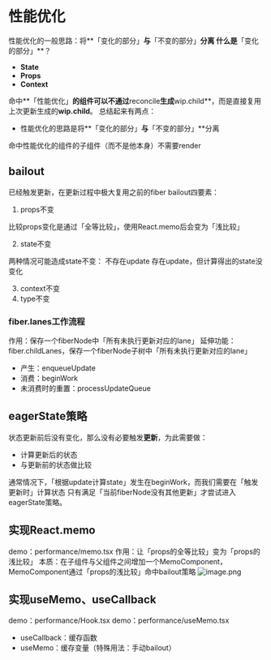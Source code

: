 # 性能优化
性能优化的一般思路：将**「变化的部分」**与**「不变的部分」**分离
什么是**「变化的部分」**？

- **State**
- **Props**
- **Context**

命中**「性能优化」**的组件可以不通过**reconcile**生成**wip.child**，而是直接复用上次更新生成的**wip.child**。
总结起来有两点：

- 性能优化的思路是将**「变化的部分」**与**「不变的部分」**分离

命中性能优化的组件的子组件（而不是他本身）不需要render

## bailout
已经触发更新，在更新过程中极大复用之前的fiber
bailout四要素：

1. props不变

比较props变化是通过「全等比较」，使用React.memo后会变为「浅比较」

2. state不变

两种情况可能造成state不变：
不存在update
存在update，但计算得出的state没变化

3. context不变
4. type不变
### fiber.lanes工作流程
作用：保存一个fiberNode中「所有未执行更新对应的lane」
延伸功能：fiber.childLanes，保存一个fiberNode子树中「所有未执行更新对应的lane」

- 产生：enqueueUpdate
- 消费：beginWork
- 未消费时的重置：processUpdateQueue
## eagerState策略
状态更新前后没有变化，那么没有必要触发**更新**，为此需要做：

- 计算更新后的状态
- 与更新前的状态做比较

通常情况下，「根据update计算state」发生在beginWork，而我们需要在「触发更新时」计算状态
只有满足「当前fiberNode没有其他更新」才尝试进入eagerState策略。
## 实现React.memo
demo：performance/memo.tsx
作用：让「props的全等比较」变为「props的浅比较」
本质：在子组件与父组件之间增加一个MemoComponent，MemoComponent通过「props的浅比较」命中bailout策略
![image.png](https://cdn.nlark.com/yuque/0/2024/png/33634946/1711247649422-33d61eea-8ed0-45f9-a1f7-898076f0d1ef.png#averageHue=%23271d1c&clientId=u1be3155c-cd9c-4&from=paste&height=547&id=ub7f6bb14&originHeight=821&originWidth=1609&originalType=binary&ratio=1.5&rotation=0&showTitle=false&size=1425722&status=done&style=none&taskId=u18d41c88-70a6-442d-ba04-82f575d5672&title=&width=1072.6666666666667)
## 实现useMemo、useCallback
demo：performance/Hook.tsx
demo：performance/useMemo.tsx

- useCallback：缓存函数
- useMemo：缓存变量（特殊用法：手动bailout）
